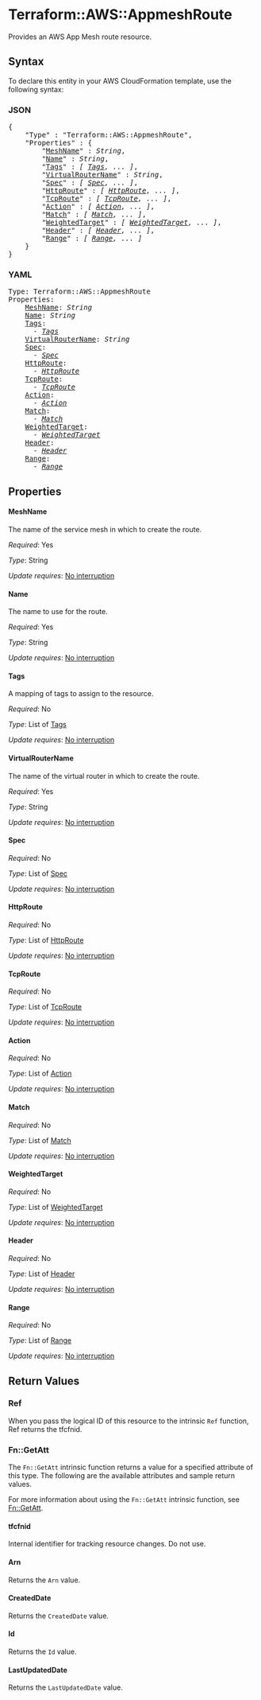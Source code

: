 # Terraform::AWS::AppmeshRoute

Provides an AWS App Mesh route resource.

## Syntax

To declare this entity in your AWS CloudFormation template, use the following syntax:

### JSON

<pre>
{
    "Type" : "Terraform::AWS::AppmeshRoute",
    "Properties" : {
        "<a href="#meshname" title="MeshName">MeshName</a>" : <i>String</i>,
        "<a href="#name" title="Name">Name</a>" : <i>String</i>,
        "<a href="#tags" title="Tags">Tags</a>" : <i>[ <a href="tags.md">Tags</a>, ... ]</i>,
        "<a href="#virtualroutername" title="VirtualRouterName">VirtualRouterName</a>" : <i>String</i>,
        "<a href="#spec" title="Spec">Spec</a>" : <i>[ <a href="spec.md">Spec</a>, ... ]</i>,
        "<a href="#httproute" title="HttpRoute">HttpRoute</a>" : <i>[ <a href="httproute.md">HttpRoute</a>, ... ]</i>,
        "<a href="#tcproute" title="TcpRoute">TcpRoute</a>" : <i>[ <a href="tcproute.md">TcpRoute</a>, ... ]</i>,
        "<a href="#action" title="Action">Action</a>" : <i>[ <a href="action.md">Action</a>, ... ]</i>,
        "<a href="#match" title="Match">Match</a>" : <i>[ <a href="match.md">Match</a>, ... ]</i>,
        "<a href="#weightedtarget" title="WeightedTarget">WeightedTarget</a>" : <i>[ <a href="weightedtarget.md">WeightedTarget</a>, ... ]</i>,
        "<a href="#header" title="Header">Header</a>" : <i>[ <a href="header.md">Header</a>, ... ]</i>,
        "<a href="#range" title="Range">Range</a>" : <i>[ <a href="range.md">Range</a>, ... ]</i>
    }
}
</pre>

### YAML

<pre>
Type: Terraform::AWS::AppmeshRoute
Properties:
    <a href="#meshname" title="MeshName">MeshName</a>: <i>String</i>
    <a href="#name" title="Name">Name</a>: <i>String</i>
    <a href="#tags" title="Tags">Tags</a>: <i>
      - <a href="tags.md">Tags</a></i>
    <a href="#virtualroutername" title="VirtualRouterName">VirtualRouterName</a>: <i>String</i>
    <a href="#spec" title="Spec">Spec</a>: <i>
      - <a href="spec.md">Spec</a></i>
    <a href="#httproute" title="HttpRoute">HttpRoute</a>: <i>
      - <a href="httproute.md">HttpRoute</a></i>
    <a href="#tcproute" title="TcpRoute">TcpRoute</a>: <i>
      - <a href="tcproute.md">TcpRoute</a></i>
    <a href="#action" title="Action">Action</a>: <i>
      - <a href="action.md">Action</a></i>
    <a href="#match" title="Match">Match</a>: <i>
      - <a href="match.md">Match</a></i>
    <a href="#weightedtarget" title="WeightedTarget">WeightedTarget</a>: <i>
      - <a href="weightedtarget.md">WeightedTarget</a></i>
    <a href="#header" title="Header">Header</a>: <i>
      - <a href="header.md">Header</a></i>
    <a href="#range" title="Range">Range</a>: <i>
      - <a href="range.md">Range</a></i>
</pre>

## Properties

#### MeshName

The name of the service mesh in which to create the route.

_Required_: Yes

_Type_: String

_Update requires_: [No interruption](https://docs.aws.amazon.com/AWSCloudFormation/latest/UserGuide/using-cfn-updating-stacks-update-behaviors.html#update-no-interrupt)

#### Name

The name to use for the route.

_Required_: Yes

_Type_: String

_Update requires_: [No interruption](https://docs.aws.amazon.com/AWSCloudFormation/latest/UserGuide/using-cfn-updating-stacks-update-behaviors.html#update-no-interrupt)

#### Tags

A mapping of tags to assign to the resource.

_Required_: No

_Type_: List of <a href="tags.md">Tags</a>

_Update requires_: [No interruption](https://docs.aws.amazon.com/AWSCloudFormation/latest/UserGuide/using-cfn-updating-stacks-update-behaviors.html#update-no-interrupt)

#### VirtualRouterName

The name of the virtual router in which to create the route.

_Required_: Yes

_Type_: String

_Update requires_: [No interruption](https://docs.aws.amazon.com/AWSCloudFormation/latest/UserGuide/using-cfn-updating-stacks-update-behaviors.html#update-no-interrupt)

#### Spec

_Required_: No

_Type_: List of <a href="spec.md">Spec</a>

_Update requires_: [No interruption](https://docs.aws.amazon.com/AWSCloudFormation/latest/UserGuide/using-cfn-updating-stacks-update-behaviors.html#update-no-interrupt)

#### HttpRoute

_Required_: No

_Type_: List of <a href="httproute.md">HttpRoute</a>

_Update requires_: [No interruption](https://docs.aws.amazon.com/AWSCloudFormation/latest/UserGuide/using-cfn-updating-stacks-update-behaviors.html#update-no-interrupt)

#### TcpRoute

_Required_: No

_Type_: List of <a href="tcproute.md">TcpRoute</a>

_Update requires_: [No interruption](https://docs.aws.amazon.com/AWSCloudFormation/latest/UserGuide/using-cfn-updating-stacks-update-behaviors.html#update-no-interrupt)

#### Action

_Required_: No

_Type_: List of <a href="action.md">Action</a>

_Update requires_: [No interruption](https://docs.aws.amazon.com/AWSCloudFormation/latest/UserGuide/using-cfn-updating-stacks-update-behaviors.html#update-no-interrupt)

#### Match

_Required_: No

_Type_: List of <a href="match.md">Match</a>

_Update requires_: [No interruption](https://docs.aws.amazon.com/AWSCloudFormation/latest/UserGuide/using-cfn-updating-stacks-update-behaviors.html#update-no-interrupt)

#### WeightedTarget

_Required_: No

_Type_: List of <a href="weightedtarget.md">WeightedTarget</a>

_Update requires_: [No interruption](https://docs.aws.amazon.com/AWSCloudFormation/latest/UserGuide/using-cfn-updating-stacks-update-behaviors.html#update-no-interrupt)

#### Header

_Required_: No

_Type_: List of <a href="header.md">Header</a>

_Update requires_: [No interruption](https://docs.aws.amazon.com/AWSCloudFormation/latest/UserGuide/using-cfn-updating-stacks-update-behaviors.html#update-no-interrupt)

#### Range

_Required_: No

_Type_: List of <a href="range.md">Range</a>

_Update requires_: [No interruption](https://docs.aws.amazon.com/AWSCloudFormation/latest/UserGuide/using-cfn-updating-stacks-update-behaviors.html#update-no-interrupt)

## Return Values

### Ref

When you pass the logical ID of this resource to the intrinsic `Ref` function, Ref returns the tfcfnid.

### Fn::GetAtt

The `Fn::GetAtt` intrinsic function returns a value for a specified attribute of this type. The following are the available attributes and sample return values.

For more information about using the `Fn::GetAtt` intrinsic function, see [Fn::GetAtt](https://docs.aws.amazon.com/AWSCloudFormation/latest/UserGuide/intrinsic-function-reference-getatt.html).

#### tfcfnid

Internal identifier for tracking resource changes. Do not use.

#### Arn

Returns the <code>Arn</code> value.

#### CreatedDate

Returns the <code>CreatedDate</code> value.

#### Id

Returns the <code>Id</code> value.

#### LastUpdatedDate

Returns the <code>LastUpdatedDate</code> value.

